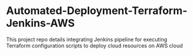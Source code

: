 # Automated-Deployment-Terraform-Jenkins-AWS
This project repo details integrating Jenkins pipeline for executing Terraform configuration scripts to deploy cloud resources on AWS cloud
